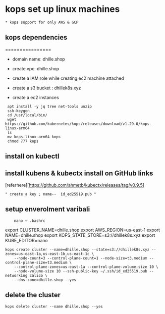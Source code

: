 # kops set up linux machines 
    * kops support for only AWS & GCP

## kops dependencies 
================

* domain name: dhille.shop
* create vpc: dhille.shop
* create a IAM role
    while creating ec2 machine attached 

* create a s3 bucket : dhillek8s.xyz
* create a ec2 instances
```
 apt install -y jq tree net-tools unzip  
 ssh-keygen
 cd /usr/local/bin/
 wget https://github.com/kubernetes/kops/releases/download/v1.29.0/kops-linux-arm64
 ls
 mv kops-linux-arm64 kops
 chmod 777 kops
```
##  install on kubectl 
## install kubens & kubectx install on GitHub links 

[referhere][https://github.com/ahmetb/kubectx/releases/tag/v0.9.5]



    " create a key ; name--  id_ed25519.pub "

## setup enverolment varibali 

```
    nano ~ .bashrc
```

export CLUSTER_NAME=dhille.shop
export AWS_REGION=us-east-1
export NAME=dhille.shop
export KOPS_STATE_STORE=s3://dhillek8s.xyz
export KUBE_EDITOR=nano

```
kops create cluster --name=dhille.shop --state=s3://dhillek8s.xyz --zones=us-east-1a,us-east-1b,us-east-1c \
    --node-count=3 --control-plane-count=1 --node-size=t3.medium --control-plane-size=t3.medium \
    --control-plane-zones=us-east-1a --control-plane-volume-size 10 \
    --node-volume-size 10 --ssh-public-key ~/.ssh/id_ed25519.pub --networking calico \
    --dns-zone=dhille.shop --yes
```
## delete the cluster 
```
kops delete cluster --name dhille.shop --yes
```


[def]: https://github.com/ahmetb/kubectx/releases/tag/v0.9.5
